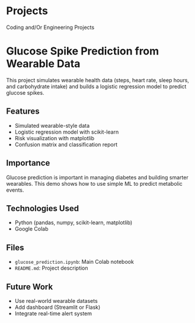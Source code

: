 # Projects
Coding and/Or Engineering Projects

# Glucose Spike Prediction from Wearable Data

This project simulates wearable health data (steps, heart rate, sleep hours, and carbohydrate intake) and builds a logistic regression model to predict glucose spikes.

## Features
- Simulated wearable-style data
- Logistic regression model with scikit-learn
- Risk visualization with matplotlib
- Confusion matrix and classification report

## Importance
Glucose prediction is important in managing diabetes and building smarter wearables. This demo shows how to use simple ML to predict metabolic events.

## Technologies Used
- Python (pandas, numpy, scikit-learn, matplotlib)
- Google Colab

## Files
- `glucose_prediction.ipynb`: Main Colab notebook
- `README.md`: Project description

## Future Work
- Use real-world wearable datasets
- Add dashboard (Streamlit or Flask)
- Integrate real-time alert system
